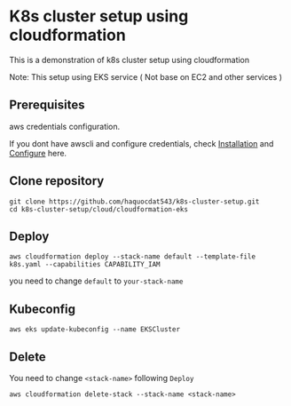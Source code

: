 # K8s cluster setup using cloudformation
This is a demonstration of k8s cluster setup using cloudformation

Note: This setup using EKS service ( Not base on EC2 and other services )
## Prerequisites
aws credentials configuration.

If you dont have awscli and configure credentials, check [Installation](https://docs.aws.amazon.com/cli/latest/userguide/getting-started-install.html) and [Configure](https://docs.aws.amazon.com/cli/latest/reference/configure/) here.
## Clone repository
```
git clone https://github.com/haquocdat543/k8s-cluster-setup.git
cd k8s-cluster-setup/cloud/cloudformation-eks
```
## Deploy
```
aws cloudformation deploy --stack-name default --template-file k8s.yaml --capabilities CAPABILITY_IAM
```
you need to change `default` to `your-stack-name` 
## Kubeconfig 
```
aws eks update-kubeconfig --name EKSCluster
```
## Delete
You need to change `<stack-name>` following `Deploy`
```
aws cloudformation delete-stack --stack-name <stack-name>
```

